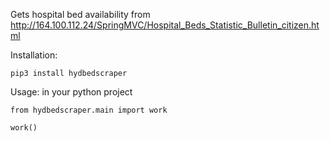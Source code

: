 Gets hospital bed availability from http://164.100.112.24/SpringMVC/Hospital_Beds_Statistic_Bulletin_citizen.html

Installation:

```
pip3 install hydbedscraper
```

Usage: in your python project

```
from hydbedscraper.main import work

work()
```
